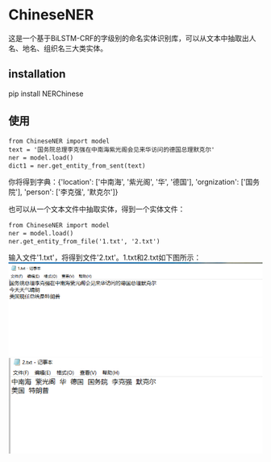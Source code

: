 # ChineseNER
  这是一个基于BiLSTM-CRF的字级别的命名实体识别库，可以从文本中抽取出人名、地名、组织名三大类实体。  
## installation
  pip install NERChinese
## 使用
```
from ChineseNER import model  
text = '国务院总理李克强在中南海紫光阁会见来华访问的德国总理默克尔'  
ner = model.load()  
dict1 = ner.get_entity_from_sent(text)
```
你将得到字典：{'location': ['中南海', '紫光阁', '华', '德国'], 'orgnization': ['国务院'], 'person': ['李克强', '默克尔']}  
  
也可以从一个文本文件中抽取实体，得到一个实体文件：
```
from ChineseNER import model  
ner = model.load()  
ner.get_entity_from_file('1.txt', '2.txt')  
```
输入文件'1.txt'，将得到文件'2.txt'。1.txt和2.txt如下图所示：  
![1.txt](https://github.com/cswangjiawei/ChineseNER/blob/master/iamge/1.png '1.txt')  
![2.txt](https://github.com/cswangjiawei/ChineseNER/blob/master/iamge/2.png '2.txt')
